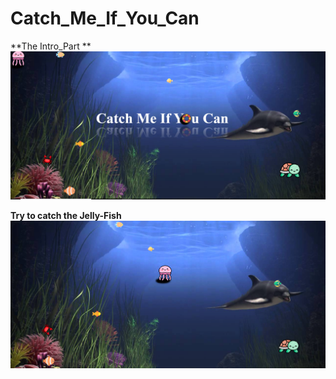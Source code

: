 # Catch_Me_If_You_Can

**The Intro_Part **
![](readme_pics/intro.png)

**Try to catch the Jelly-Fish**
![](readme_pics/play.png)

